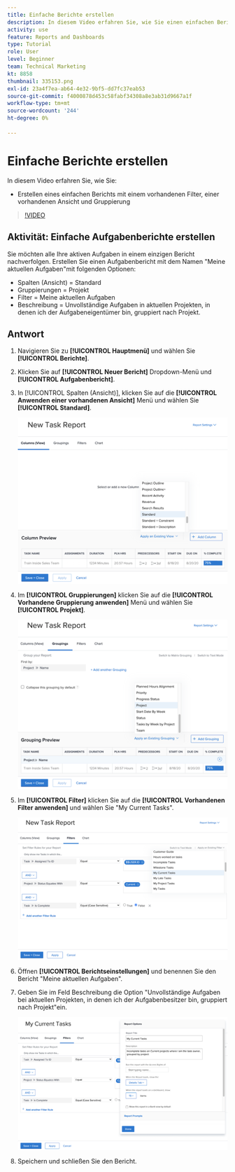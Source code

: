 ```yaml
---
title: Einfache Berichte erstellen
description: In diesem Video erfahren Sie, wie Sie einen einfachen Bericht mit einem vorhandenen Filter, einer vorhandenen Ansicht und einer vorhandenen Gruppierung erstellen [!DNL  Workfront].
activity: use
feature: Reports and Dashboards
type: Tutorial
role: User
level: Beginner
team: Technical Marketing
kt: 8858
thumbnail: 335153.png
exl-id: 23a4f7ea-ab64-4e32-9bf5-dd7fc37eab53
source-git-commit: f4000878d453c58fabf34308a8e3ab31d9667a1f
workflow-type: tm+mt
source-wordcount: '244'
ht-degree: 0%

---
```


# Einfache Berichte erstellen

In diesem Video erfahren Sie, wie Sie:

* Erstellen eines einfachen Berichts mit einem vorhandenen Filter, einer vorhandenen Ansicht und Gruppierung

>[!VIDEO](https://video.tv.adobe.com/v/335153/?quality=12)

## Aktivität: Einfache Aufgabenberichte erstellen

Sie möchten alle Ihre aktiven Aufgaben in einem einzigen Bericht nachverfolgen. Erstellen Sie einen Aufgabenbericht mit dem Namen &quot;Meine aktuellen Aufgaben&quot;mit folgenden Optionen:

* Spalten (Ansicht) = Standard
* Gruppierungen = Projekt
* Filter = Meine aktuellen Aufgaben
* Beschreibung = Unvollständige Aufgaben in aktuellen Projekten, in denen ich der Aufgabeneigentümer bin, gruppiert nach Projekt.

## Antwort

1. Navigieren Sie zu **[!UICONTROL Hauptmenü]** und wählen Sie **[!UICONTROL Berichte]**.
1. Klicken Sie auf **[!UICONTROL Neuer Bericht]** Dropdown-Menü und **[!UICONTROL Aufgabenbericht]**.
1. In [!UICONTROL Spalten (Ansicht)], klicken Sie auf die **[!UICONTROL Anwenden einer vorhandenen Ansicht]** Menü und wählen Sie **[!UICONTROL Standard]**.

   ![Ein Bild des Bildschirms zum Erstellen von Spalten in einem Aufgabenbericht](assets/simple-task-report-columns.png)

1. Im **[!UICONTROL Gruppierungen]** klicken Sie auf die **[!UICONTROL Vorhandene Gruppierung anwenden]** Menü und wählen Sie **[!UICONTROL Projekt]**.

   ![Ein Bild des Bildschirms zum Erstellen von Gruppierungen in einem Aufgabenbericht](assets/simple-task-report-groupings.png)

1. Im **[!UICONTROL Filter]** klicken Sie auf die **[!UICONTROL Vorhandenen Filter anwenden]** und wählen Sie &quot;My Current Tasks&quot;.

   ![Ein Bild des Bildschirms zum Erstellen von Filtern in einem Aufgabenbericht](assets/simple-task-report-filters.png)

1. Öffnen **[!UICONTROL Berichtseinstellungen]** und benennen Sie den Bericht &quot;Meine aktuellen Aufgaben&quot;.
1. Geben Sie im Feld Beschreibung die Option &quot;Unvollständige Aufgaben bei aktuellen Projekten, in denen ich der Aufgabenbesitzer bin, gruppiert nach Projekt&quot;ein.

   ![Ein Bild des Berichtseinstellungen-Bildschirms in einem Aufgabenbericht](assets/simple-task-report-report-settings.png)

1. Speichern und schließen Sie den Bericht.
